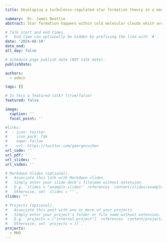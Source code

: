 ```yaml
---
title: Developing a turbulence-regulated star formation theory in a medium with non-lognormal gas density statistics.

summary:  Dr. James Beattie
abstract: Star formation happens within cold molecular clouds which are subject to supersonic turbulent motions and strong magnetic fields. The gas density PDF of such a medium has been previously used to predict the star formation rate potential that a cold gas cloud has, e.g., Krumholz & McKee (2005), Federrath \& Klessen (2012) and Burkhart & Mocz (2018). Critical to these theories is the lognormal gas density probability density function, which connects the underlying statistics of the medium to the star formation rate in these models. However, foundational works from Hopkins (2013a), Mocz & Burkhart (2018) and Beattie et al (2022a) indicate that (global) lognormal models violate mass conservation, and are theoretically and empirically incorrect for the gas density probability density function of a supersonic medium. In this project, we aim to utilise computational and analytical techniques to modify the Federrath & Klessen (2012)-type turbulence-regulated star formation theories to include underlying Hopkins (2013a) gas density statistics, exploring how higher-order moments of the PDF influence the theoretical star formation rate. Furthermore, we will calibrate our theoretical models with star formation rates predicted by detailed numerical star-formation simulations, which may be used directly as sub-grid star formation models in global galaxy simulations.

# Talk start and end times.
#   End time can optionally be hidden by prefixing the line with `#`.
date: '2024-08-19'
date_end: 
all_day: false

# Schedule page publish date (NOT talk date).
publishDate: 

authors:
  - admin

tags: []

# Is this a featured talk? (true/false)
featured: false

image:
  caption: ''
  focal_point: ''

#links:
#  - icon: twitter
#    icon_pack: fab
#    name: Follow
#    url: https://twitter.com/georgecushen
url_code: ''
url_pdf: ''
url_slides: ''
url_video: ''

# Markdown Slides (optional).
#   Associate this talk with Markdown slides.
#   Simply enter your slide deck's filename without extension.
#   E.g. `slides = "example-slides"` references `content/slides/example-slides.md`.
#   Otherwise, set `slides = ""`.
slides: ""

# Projects (optional).
#   Associate this post with one or more of your projects.
#   Simply enter your project's folder or file name without extension.
#   E.g. `projects = ["internal-project"]` references `content/project/deep-learning/index.md`.
#   Otherwise, set `projects = []`.
projects:
  - MHD
---
```

